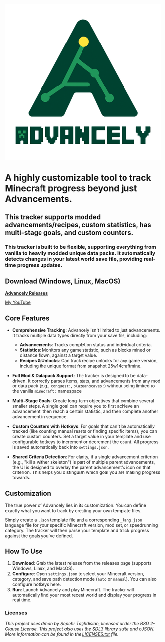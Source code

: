 ![Advancely Logo](/resources/gui/Advancely_Logo.png)

# A highly customizable tool to track Minecraft progress beyond just Advancements. <br>
## This tracker supports modded advancements/recipes, custom statistics, has multi-stage goals, and custom counters. <br>
### This tracker is built to be flexible, supporting everything from vanilla to heavily modded unique data packs. It automatically detects changes in your latest world save file, providing real-time progress updates.

## Download (Windows, Linux, MacOS)

[**Advancely Releases**](https://github.com/LNXSeus/Advancely/releases)

[My YouTube](https://www.youtube.com/@lnxs?sub_confirmation=1)

## Core Features

* **Comprehensive Tracking**: Advancely isn't limited to just advancements. It tracks multiple data types directly from your save file, including:

    * **Advancements**: Tracks completion status and individual criteria.
    * **Statistics**: Monitors any game statistic, such as blocks mined or distance flown, against a target value.
    * **Recipes & Unlocks**: Can track recipe unlocks for any game version, including the unique format from snapshot 25w14craftmine.

* **Full Mod & Datapack Support**: The tracker is designed to be data-driven. It correctly parses items, stats, and advancements from any mod or data pack (e.g., `conquest:`, `blazeandcaves:`) without being limited to the vanilla `minecraft:` namespace.

* **Multi-Stage Goals**: Create long-term objectives that combine several smaller steps. A single goal can require you to first achieve an advancement, then reach a certain statistic, and then complete another advancement in sequence.

* **Custom Counters with Hotkeys**: For goals that can't be automatically tracked (like counting manual resets or finding specific items), you can create custom counters. Set a target value in your template and use configurable hotkeys to increment or decrement the count. All progress is saved automatically back into `settings.json`.

* **Shared Criteria Detection**: For clarity, if a single advancement criterion (e.g., "kill a wither skeleton") is part of multiple parent advancements, the UI is designed to overlay the parent advancement's icon on that criterion. This helps you distinguish which goal you are making progress towards.

## Customization

The true power of Advancely lies in its customization. You can define exactly what you want to track by creating your own template files.

Simply create a `.json` template file and a corresponding `_lang.json` language file for your specific Minecraft version, mod set, or speedrunning category. The tracker will then parse your template and track progress against the goals you've defined.


## How To Use

1.  **Download**: Grab the latest release from the releases page (supports Windows, Linux, and MacOS).
2.  **Configure**: Open `settings.json` to select your Minecraft version, category, and save path detection mode (`auto` or `manual`). You can also configure hotkeys here.
3.  **Run**: Launch Advancely and play Minecraft. The tracker will automatically find your most recent world and display your progress in real time.

### Licenses

*This project uses dmon by Sepehr Taghdisian, licensed under the BSD 2-Clause License.*
*This project also uses the SDL3 library suite and cJSON. More information can be found in the [LICENSES.txt](LICENSES.txt) file.*